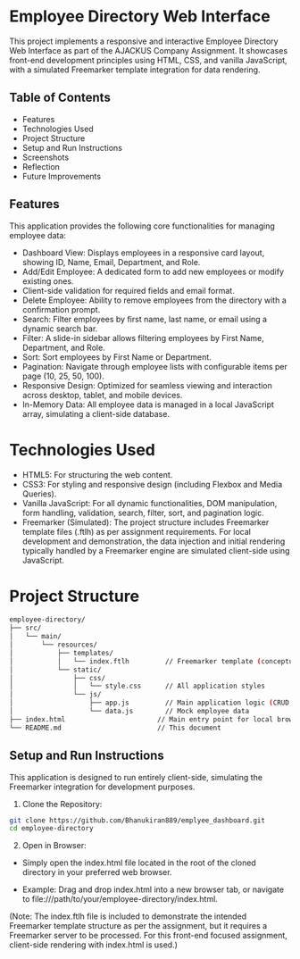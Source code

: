 # Employee Directory Web Interface
This project implements a responsive and interactive Employee Directory Web Interface as part of the AJACKUS Company Assignment. It showcases front-end development principles using HTML, CSS, and vanilla JavaScript, with a simulated Freemarker template integration for data rendering.

## Table of Contents
* Features
* Technologies Used
* Project Structure
* Setup and Run Instructions
* Screenshots
* Reflection
* Future Improvements

## Features
This application provides the following core functionalities for managing employee data:

* Dashboard View: Displays employees in a responsive card layout, showing ID, Name, Email, Department, and Role.
* Add/Edit Employee: A dedicated form to add new employees or modify existing ones.
* Client-side validation for required fields and email format.
* Delete Employee: Ability to remove employees from the directory with a confirmation prompt.
* Search: Filter employees by first name, last name, or email using a dynamic search bar.
* Filter: A slide-in sidebar allows filtering employees by First Name, Department, and Role.
* Sort: Sort employees by First Name or Department.
* Pagination: Navigate through employee lists with configurable items per page (10, 25, 50, 100).
* Responsive Design: Optimized for seamless viewing and interaction across desktop, tablet, and mobile devices.
* In-Memory Data: All employee data is managed in a local JavaScript array, simulating a client-side database.

# Technologies Used
* HTML5: For structuring the web content.
* CSS3: For styling and responsive design (including Flexbox and Media Queries).
* Vanilla JavaScript: For all dynamic functionalities, DOM manipulation, form handling, validation, search, filter, sort, and pagination logic.
* Freemarker (Simulated): The project structure includes Freemarker template files (.ftlh) as per assignment requirements. For local development and demonstration, the data injection and initial rendering typically handled by a Freemarker engine are simulated client-side using JavaScript.

# Project Structure
```bash
employee-directory/
├── src/
│   └── main/
│       └── resources/
│           ├── templates/
│           │   └── index.ftlh         // Freemarker template (conceptual rendering)
│           └── static/
│               ├── css/
│               │   └── style.css      // All application styles
│               └── js/
│                   ├── app.js         // Main application logic (CRUD, UI, search, filter, sort, pagination)
│                   └── data.js        // Mock employee data
├── index.html                       // Main entry point for local browser testing (simulates Freemarker output)
└── README.md                        // This document
```
## Setup and Run Instructions
This application is designed to run entirely client-side, simulating the Freemarker integration for development purposes.

1. Clone the Repository:
```bash
git clone https://github.com/Bhanukiran889/emplyee_dashboard.git
cd employee-directory
```
2. Open in Browser:

* Simply open the index.html file located in the root of the cloned directory in your preferred web browser.

* Example: Drag and drop index.html into a new browser tab, or navigate to file:///path/to/your/employee-directory/index.html.

(Note: The index.ftlh file is included to demonstrate the intended Freemarker template structure as per the assignment, but it requires a Freemarker server to be processed. For this front-end focused assignment, client-side rendering with index.html is used.)
